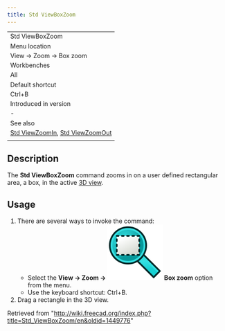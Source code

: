 ```yaml
---
title: Std ViewBoxZoom
---
```


|                                                                                                           |
| --------------------------------------------------------------------------------------------------------- |
| Std ViewBoxZoom                                                                                           |
| Menu location                                                                                             |
| View → Zoom → Box zoom                                                                                    |
| Workbenches                                                                                               |
| All                                                                                                       |
| Default shortcut                                                                                          |
| Ctrl+B                                                                                                    |
| Introduced in version                                                                                     |
| -                                                                                                         |
| See also                                                                                                  |
| [Std ViewZoomIn](/Std_ViewZoomIn "Std ViewZoomIn"), [Std ViewZoomOut](/Std_ViewZoomOut "Std ViewZoomOut") |
|                                                                                                           |

## Description

The **Std ViewBoxZoom** command zooms in on a user defined rectangular area, a box, in the active [3D view](/3D_view "3D view").

## Usage

1. There are several ways to invoke the command:
   - Select the **View → Zoom → ![](/src/assets/images/Std_ViewBoxZoom.svg) Box zoom** option from the menu.
   - Use the keyboard shortcut: Ctrl+B.
2. Drag a rectangle in the 3D view.

Retrieved from "<http://wiki.freecad.org/index.php?title=Std_ViewBoxZoom/en&oldid=1449776>"
